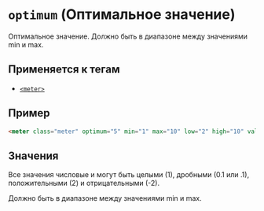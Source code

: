 # `optimum` (Оптимальное значение)

Оптимальное значение. Должно быть в диапазоне между значениями min и max.

## Применяется к тегам

- [`<meter>`](<../TAGS UI/meter (СТАТИЧЕСКИЙ ПРОГРЕСС-БАР).md>)

## Пример

```html
<meter class="meter" optimum="5" min="1" max="10" low="2" high="10" value="3"></meter>
```

## Значения

Все значения числовые и могут быть целыми (1), дробными (0.1 или .1), положительными (2) и отрицательными (-2).

Должно быть в диапазоне между значениями min и max.
